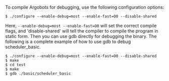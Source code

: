 To compile Argobots for debugging, use the following configuration options:
```
$ ./configure --enable-debug=most --enable-fast=O0 --disable-shared
```
Here, `--enable-debug=most --enable-fast=O0` will set the correct compile flags, and 'disable-shared' will tell the compiler to compile the program in static form. Then you can use gdb directly for debugging the binary.
The following is a complete example of how to use gdb to debug scheduler_basic.
```
$ ./configure --enable-debug=most --enable-fast=O0 --disable-shared
$ make
$ cd test
$ make
$ gdb ./basic/scheduler_basic
```